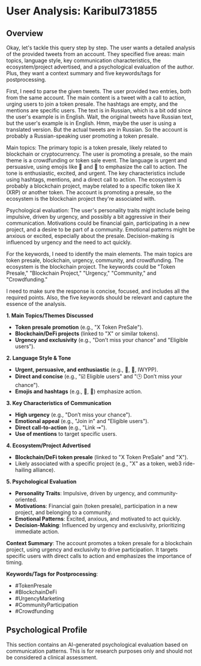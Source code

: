 # User Analysis: Karibul731855

## Overview

<think>
Okay, let's tackle this query step by step. The user wants a detailed analysis of the provided tweets from an account. They specified five areas: main topics, language style, key communication characteristics, the ecosystem/project advertised, and a psychological evaluation of the author. Plus, they want a context summary and five keywords/tags for postprocessing.

First, I need to parse the given tweets. The user provided two entries, both from the same account. The main content is a tweet with a call to action, urging users to join a token presale. The hashtags are empty, and the mentions are specific users. The text is in Russian, which is a bit odd since the user's example is in English. Wait, the original tweets have Russian text, but the user's example is in English. Hmm, maybe the user is using a translated version. But the actual tweets are in Russian. So the account is probably a Russian-speaking user promoting a token presale.

Main topics: The primary topic is a token presale, likely related to blockchain or cryptocurrency. The user is promoting a presale, so the main theme is a crowdfunding or token sale event. The language is urgent and persuasive, using emojis like 🚨 and 📌 to emphasize the call to action. The tone is enthusiastic, excited, and urgent. The key characteristics include using hashtags, mentions, and a direct call to action. The ecosystem is probably a blockchain project, maybe related to a specific token like X (XRP) or another token. The account is promoting a presale, so the ecosystem is the blockchain project they're associated with.

Psychological evaluation: The user's personality traits might include being impulsive, driven by urgency, and possibly a bit aggressive in their communication. Motivations could be financial gain, participating in a new project, and a desire to be part of a community. Emotional patterns might be anxious or excited, especially about the presale. Decision-making is influenced by urgency and the need to act quickly.

For the keywords, I need to identify the main elements. The main topics are token presale, blockchain, urgency, community, and crowdfunding. The ecosystem is the blockchain project. The keywords could be "Token Presale," "Blockchain Project," "Urgency," "Community," and "Crowdfunding."

I need to make sure the response is concise, focused, and includes all the required points. Also, the five keywords should be relevant and capture the essence of the analysis.
</think>

**1. Main Topics/Themes Discussed**  
- **Token presale promotion** (e.g., "X Token PreSale").  
- **Blockchain/DeFi projects** (linked to "X" or similar tokens).  
- **Urgency and exclusivity** (e.g., "Don’t miss your chance" and "Eligible users").  

**2. Language Style & Tone**  
- **Urgent, persuasive, and enthusiastic** (e.g., 🚨, 📌, IWYPP).  
- **Direct and concise** (e.g., "☑️ Eligible users" and "🕒 Don’t miss your chance").  
- **Emojis and hashtags** (e.g., 🚨, 📌) emphasize action.  

**3. Key Characteristics of Communication**  
- **High urgency** (e.g., "Don’t miss your chance").  
- **Emotional appeal** (e.g., "Join in" and "Eligible users").  
- **Direct call-to-action** (e.g., "Link ➞").  
- **Use of mentions** to target specific users.  

**4. Ecosystem/Project Advertised**  
- **Blockchain/DeFi token presale** (linked to "X Token PreSale" and "X").  
- Likely associated with a specific project (e.g., "X" as a token, web3 ride-hailing alliance).  

**5. Psychological Evaluation**  
- **Personality Traits**: Impulsive, driven by urgency, and community-oriented.  
- **Motivations**: Financial gain (token presale), participation in a new project, and belonging to a community.  
- **Emotional Patterns**: Excited, anxious, and motivated to act quickly.  
- **Decision-Making**: Influenced by urgency and exclusivity, prioritizing immediate action.  

**Context Summary**: The account promotes a token presale for a blockchain project, using urgency and exclusivity to drive participation. It targets specific users with direct calls to action and emphasizes the importance of timing.  

**Keywords/Tags for Postprocessing**:  
- #TokenPresale  
- #BlockchainDeFi  
- #UrgencyMarketing  
- #CommunityParticipation  
- #Crowdfunding

## Psychological Profile

This section contains an AI-generated psychological evaluation based on communication patterns. This is for research purposes only and should not be considered a clinical assessment.